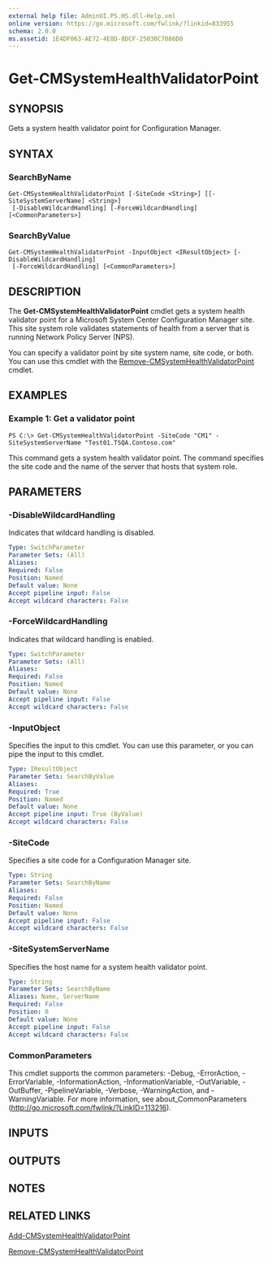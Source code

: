 ```yaml
---
external help file: AdminUI.PS.HS.dll-Help.xml
online version: https://go.microsoft.com/fwlink/?linkid=833955
schema: 2.0.0
ms.assetid: 1E4DF063-AE72-4E8D-8DCF-25030C7086D0
---
```


# Get-CMSystemHealthValidatorPoint

## SYNOPSIS
Gets a system health validator point for Configuration Manager.

## SYNTAX

### SearchByName
```
Get-CMSystemHealthValidatorPoint [-SiteCode <String>] [[-SiteSystemServerName] <String>]
 [-DisableWildcardHandling] [-ForceWildcardHandling] [<CommonParameters>]
```

### SearchByValue
```
Get-CMSystemHealthValidatorPoint -InputObject <IResultObject> [-DisableWildcardHandling]
 [-ForceWildcardHandling] [<CommonParameters>]
```

## DESCRIPTION
The **Get-CMSystemHealthValidatorPoint** cmdlet gets a system health validator point for a Microsoft System Center Configuration Manager site.
This site system role validates statements of health from a server that is running Network Policy Server (NPS).

You can specify a validator point by site system name, site code, or both.
You can use this cmdlet with the [Remove-CMSystemHealthValidatorPoint](./Remove-CMSystemHealthValidatorPoint.md) cmdlet.

## EXAMPLES

### Example 1: Get a validator point
```
PS C:\> Get-CMSystemHealthValidatorPoint -SiteCode "CM1" -SiteSystemServerName "Test01.TSQA.Contoso.com"
```

This command gets a system health validator point.
The command specifies the site code and the name of the server that hosts that system role.

## PARAMETERS

### -DisableWildcardHandling
Indicates that wildcard handling is disabled.

```yaml
Type: SwitchParameter
Parameter Sets: (All)
Aliases: 
Required: False
Position: Named
Default value: None
Accept pipeline input: False
Accept wildcard characters: False
```

### -ForceWildcardHandling
Indicates that wildcard handling is enabled.

```yaml
Type: SwitchParameter
Parameter Sets: (All)
Aliases: 
Required: False
Position: Named
Default value: None
Accept pipeline input: False
Accept wildcard characters: False
```

### -InputObject
Specifies the input to this cmdlet. 
You can use this parameter, or you can pipe the input to this cmdlet. 

```yaml
Type: IResultObject
Parameter Sets: SearchByValue
Aliases: 
Required: True
Position: Named
Default value: None
Accept pipeline input: True (ByValue)
Accept wildcard characters: False
```

### -SiteCode
Specifies a site code for a Configuration Manager site.

```yaml
Type: String
Parameter Sets: SearchByName
Aliases: 
Required: False
Position: Named
Default value: None
Accept pipeline input: False
Accept wildcard characters: False
```

### -SiteSystemServerName
Specifies the host name for a system health validator point.

```yaml
Type: String
Parameter Sets: SearchByName
Aliases: Name, ServerName
Required: False
Position: 0
Default value: None
Accept pipeline input: False
Accept wildcard characters: False
```

### CommonParameters
This cmdlet supports the common parameters: -Debug, -ErrorAction, -ErrorVariable, -InformationAction, -InformationVariable, -OutVariable, -OutBuffer, -PipelineVariable, -Verbose, -WarningAction, and -WarningVariable. For more information, see about_CommonParameters (http://go.microsoft.com/fwlink/?LinkID=113216).

## INPUTS

## OUTPUTS

## NOTES

## RELATED LINKS

[Add-CMSystemHealthValidatorPoint](./Add-CMSystemHealthValidatorPoint.md)

[Remove-CMSystemHealthValidatorPoint](./Remove-CMSystemHealthValidatorPoint.md)


